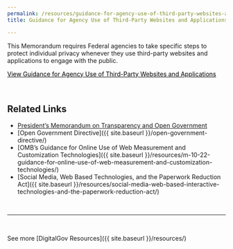 ```yaml
---
permalink: /resources/guidance-for-agency-use-of-third-party-websites-and-applications/
title: Guidance for Agency Use of Third-Party Websites and Applications

---
```


This Memorandum requires Federal agencies to take specific steps to protect individual privacy whenever they use third-party websites and applications to engage with the public.

<a class="button" style="color: #000000" href="https://www.whitehouse.gov/sites/whitehouse.gov/files/omb/memoranda/2010/m10-23.pdf">View Guidance for Agency Use of Third-Party Websites and Applications</a>

&nbsp;

## Related Links

  * [President’s Memorandum on Transparency and Open Government](https://www.whitehouse.gov/sites/whitehouse.gov/files/omb/memoranda/2009/m09-12.pdf)
  * [Open Government Directive]({{ site.baseurl }}/open-government-directive/)
  *  [OMB’s Guidance for Online Use of Web Measurement and Customization Technologies]({{ site.baseurl }}/resources/m-10-22-guidance-for-online-use-of-web-measurement-and-customization-technologies/)
  * [Social Media, Web Based Technologies, and the Paperwork Reduction Act]({{ site.baseurl }}/resources/social-media-web-based-interactive-technologies-and-the-paperwork-reduction-act/)

&nbsp;

* * *

&nbsp;

See more [DigitalGov Resources]({{ site.baseurl }}/resources/)

&nbsp;